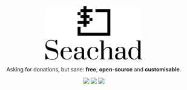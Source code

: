 <div align="center">
    <img width="256" src="./assets/logo/default-monochrome.svg">
    <p>
        Asking for donations, but sane: <b>free</b>, <b>open-source</b> and <b>customisable</b>.
    </p>
    <img src="https://goreportcard.com/badge/github.com/SlicerChat/API">
    <img src="https://img.shields.io/github/license/SlicerChat/API">
    <img src="https://img.shields.io/github/v/release/SlicerChat/API?include_prereleases">
</div>
